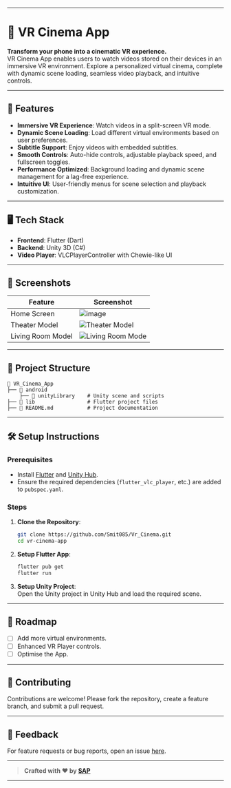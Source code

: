 
---

# 🎥 VR Cinema App  

**Transform your phone into a cinematic VR experience.**  
VR Cinema App enables users to watch videos stored on their devices in an immersive VR environment. Explore a personalized virtual cinema, complete with dynamic scene loading, seamless video playback, and intuitive controls.

---

## 🚀 Features  

- **Immersive VR Experience**: Watch videos in a split-screen VR mode.  
- **Dynamic Scene Loading**: Load different virtual environments based on user preferences.  
- **Subtitle Support**: Enjoy videos with embedded subtitles.  
- **Smooth Controls**: Auto-hide controls, adjustable playback speed, and fullscreen toggles.  
- **Performance Optimized**: Background loading and dynamic scene management for a lag-free experience.  
- **Intuitive UI**: User-friendly menus for scene selection and playback customization.  

---

## 🖥️ Tech Stack  

- **Frontend**: Flutter (Dart)  
- **Backend**: Unity 3D (C#)  
- **Video Player**: VLCPlayerController with Chewie-like UI  

---

## 📸 Screenshots  

| Feature                | Screenshot                                                                                            |  
|------------------------|-------------------------------------------------------------------------------------------------------|  
| Home Screen            | ![image](https://github.com/user-attachments/assets/4b0105f5-1a6f-44ef-ad26-6688b99ae726)             |  
| Theater Model          | ![Theater Model](https://github.com/user-attachments/assets/a8ac13ff-fe35-443d-8cac-9a1781d8b284)     |  
| Living Room Model      | ![Living Room Mode](https://github.com/user-attachments/assets/c5fc4dc6-72a6-4b03-b484-fba85a9a4953)  |  

---

## 📂 Project Structure  

```  
📂 VR_Cinema_App
├── 📁 android
    ├── 📁 unityLibrary    # Unity scene and scripts
├── 📁 lib                 # Flutter project files
├── 📄 README.md           # Project documentation
```  

---

## 🛠️ Setup Instructions  

### Prerequisites  
- Install [Flutter](https://flutter.dev/) and [Unity Hub](https://unity.com/).  
- Ensure the required dependencies (`flutter_vlc_player`, etc.) are added to `pubspec.yaml`.  

### Steps  
1. **Clone the Repository**:  
   ```bash  
   git clone https://github.com/Smit085/Vr_Cinema.git  
   cd vr-cinema-app  
   ```  

2. **Setup Flutter App**:  
   ```bash  
   flutter pub get  
   flutter run  
   ```  

3. **Setup Unity Project**:  
   Open the Unity project in Unity Hub and load the required scene.  

---

## 🎯 Roadmap  

- [ ] Add more virtual environments.  
- [ ] Enhanced VR Player controls.
- [ ] Optimise the App.

---

## 🤝 Contributing  

Contributions are welcome! Please fork the repository, create a feature branch, and submit a pull request.  

---

## 💬 Feedback  

For feature requests or bug reports, open an issue [here](https://github.com/Smit085/Vr_Cinema/issues).  

---

> **Crafted with ❤️ by [SAP](https://github.com/Smit085)**

--- 
